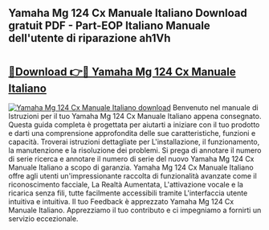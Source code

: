 ## Yamaha Mg 124 Cx Manuale Italiano Download gratuit PDF - Part-EOP Italiano Manuale dell'utente di riparazione ah1Vh

# <h2><a href="http://dfa4ohv.blite.top/?on=Yamaha+Mg+124+Cx+Manuale+Italiano">🔗Download 👉🔴 Yamaha Mg 124 Cx Manuale Italiano</a></h2>

[![Yamaha Mg 124 Cx Manuale Italiano download](https://i.imgur.com/lujVjoI.png)](http://dfa4ohv.blite.top/?on=Yamaha+Mg+124+Cx+Manuale+Italiano)
Benvenuto nel manuale di Istruzioni per il tuo Yamaha Mg 124 Cx Manuale Italiano appena consegnato. Questa guida completa è progettata per aiutarti a iniziare con il tuo prodotto e darti una comprensione approfondita delle sue caratteristiche, funzioni e capacità. Troverai istruzioni dettagliate per L'installazione, il funzionamento, la manutenzione e la risoluzione dei problemi. Si prega di annotare il numero di serie ricerca e annotare il numero di serie del nuovo Yamaha Mg 124 Cx Manuale Italiano a scopo di garanzia. Yamaha Mg 124 Cx Manuale Italiano offre agli utenti un'impressionante raccolta di funzionalità avanzate come il riconoscimento facciale, La Realtà Aumentata, L'attivazione vocale e la ricarica senza fili, tutte facilmente accessibili tramite L'interfaccia utente intuitiva e intuitiva. Il tuo Feedback è apprezzato Yamaha Mg 124 Cx Manuale Italiano. Apprezziamo il tuo contributo e ci impegniamo a fornirti un servizio eccezionale.
